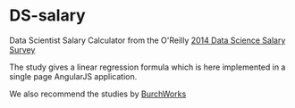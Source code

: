 DS-salary
=========

Data Scientist Salary Calculator from the O'Reilly
[2014 Data Science Salary Survey](http://www.oreilly.com/data/free/2014-data-science-salary-survey.csp)

The study gives a linear regression formula which is here implemented in a single page
AngularJS application.

We also recommend the studies by [BurchWorks](http://www.burtchworks.com/big-data-analyst-salary/)
